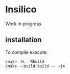 
# Insilico
Work in progress 

## installation
To compile execute:
```
cmake -H. -Bbuild
cmake --build build -- -j4
```
